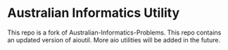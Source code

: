 # Australian Informatics Utility
This repo is a fork of Australian-Informatics-Problems.
This repo contains an updated version of aioutil. More aio utilities will be added in the future.
